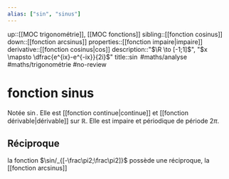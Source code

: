 ```yaml
---
alias: ["sin", "sinus"]
---
```

up::[[MOC trigonométrie]], [[MOC fonctions]]
sibling::[[fonction cosinus]]
down::[[fonction arcsinus]]
properties::[[fonction impaire|impaire]]
derivative::[[fonction cosinus|cos]]
description::"$\R \to [-1;1]$", "$x \mapsto \dfrac{e^{ix}-e^{-ix}}{2i}$"
title::$\sin$
#maths/analyse #maths/trigonométrie #no-review 
# fonction sinus
Notée $\sin$.
Elle est [[fonction continue|continue]] et [[fonction dérivable|dérivable]] sur $\mathbb{R}$.
Elle est impaire et périodique de période $2\pi$.

## Réciproque
la fonction $\sin/_{[-\frac\pi2;\frac\pi2]}$ possède une réciproque, la [[fonction arcsinus]]



